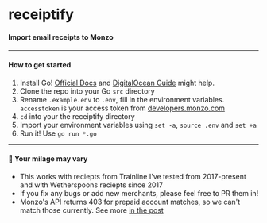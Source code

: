 # receiptify
#### Import email receipts to Monzo 

---

#### How to get started

1. Install Go! [Official Docs](https://golang.org/doc/install) and [DigitalOcean Guide](https://www.digitalocean.com/community/tutorials/how-to-install-go-and-set-up-a-local-programming-environment-on-macos) might help.
1. Clone the repo into your Go `src` directory
3. Rename `.example.env` to `.env`, fill in the environment variables. `accesstoken` is your access token from [developers.monzo.com](//developers.monzo.com)
4. `cd` into your the receiptify directory
5. Import your environment variables using `set -a`, `source .env` and `set +a`
6. Run it! Use `go run *.go` 

---

#### 🚧 Your milage may vary

- This works with reciepts from Trainline I've tested from 2017-present and with Wetherspoons reciepts since 2017
- If you fix any bugs or add new merchants, please feel free to PR them in!
- Monzo's API returns 403 for prepaid account matches, so we can't match those currently. See more [in the post](//nathaniel.work/receiptify-post)
